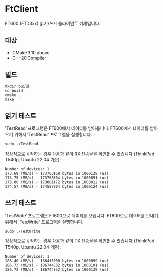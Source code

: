 # FtClient

FT600 (FTD3xx) 읽기/쓰기 클라이언트 예제입니다.

## 대상

* CMake 3.10 above
* C++20 Compiler

## 빌드

```
mkdir build
cd build
cmake ..
make
```

## 읽기 테스트

'TestRead' 프로그램은 FT600에서 데이터를 받아옵니다. FT600에서 데이터를 받아오기 위해서 'TestRead' 프로그램을 실행합니다.

```
sudo ./TestRead
```

정상적으로 동작하는 경우 다음과 같이 RX 전송율을 확인할 수 있습니다 (ThinkPad T540p, Ubuntu 22.04 기준):

```
Number of devices: 1
173.68 (MB/s) - 173703168 bytes in 1000138 (us)
173.75 (MB/s) - 173768704 bytes in 1000091 (us)
173.80 (MB/s) - 173801472 bytes in 1000012 (us)
174.57 (MB/s) - 174587904 bytes in 1000124 (us)
```

## 쓰기 테스트

'TestWrite' 프로그램은 FT600으로 데이터를 보냅니다. FT600으로 데이터를 보내기 위해서 'TestWrite' 프로그램을 실행합니다.

```
sudo ./TestWrite
```

정상적으로 동작하는 경우 다음과 같이 TX 전송율을 확인할 수 있습니다 (ThinkPad T540p, Ubuntu 22.04 기준):

```
Number of devices: 1
188.40 (MB/s) - 188416000 bytes in 1000099 (us)
186.73 (MB/s) - 186744832 bytes in 1000101 (us)
186.72 (MB/s) - 186744832 bytes in 1000139 (us)
```
